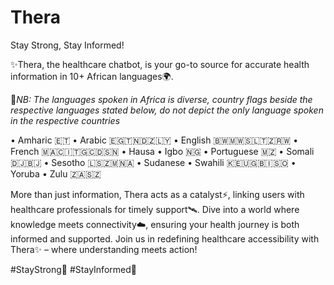 # Thera

Stay Strong, Stay Informed!

✨Thera, the healthcare chatbot, is your go-to source for accurate health information in 10+ African languages🌍.

🚫*NB: The languages spoken in Africa is diverse, country flags beside the respective languages stated below, do not depict the only language spoken in the respective countries*


• Amharic 🇪🇹
• Arabic 🇪🇬🇹🇳🇩🇿🇱🇾
• English 🇧🇼🇲🇼🇸🇱🇹🇿🇷🇼
• French 🇲🇦🇨🇮🇹🇬🇨🇩🇸🇳
• Hausa 
• Igbo 🇳🇬
• Portuguese 🇲🇿
• Somali 🇩🇯🇧🇯
• Sesotho 🇱🇸🇿🇲🇳🇦
• Sudanese
• Swahili 🇰🇪🇺🇬🇧🇮🇸🇴
• Yoruba 
• Zulu 🇿🇦🇸🇿




More than just information, Thera acts as a catalyst⚡, linking users with healthcare professionals for timely support🛰️. Dive into a world where knowledge meets connectivity☁️, ensuring your health journey is both informed and supported. Join us in redefining healthcare accessibility with Thera✨ – where understanding meets action! 


#StayStrong💙
#StayInformed🚀
